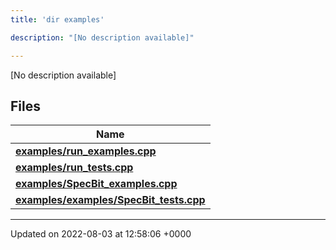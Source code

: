 ```yaml
---
title: 'dir examples'

description: "[No description available]"

---
```







[No description available]

## Files

| Name           |
| -------------- |
| **[examples/run_examples.cpp](/documentation/code/gambit_sphinx/files/run__examples_8cpp/#file-run-examples.cpp)**  |
| **[examples/run_tests.cpp](/documentation/code/gambit_sphinx/files/run__tests_8cpp/#file-run-tests.cpp)**  |
| **[examples/SpecBit_examples.cpp](/documentation/code/gambit_sphinx/files/specbit__examples_8cpp/#file-specbit-examples.cpp)**  |
| **[examples/examples/SpecBit_tests.cpp](/documentation/code/gambit_sphinx/files/examples_2specbit__tests_8cpp/#file-examples/specbit-tests.cpp)**  |






-------------------------------

Updated on 2022-08-03 at 12:58:06 +0000

